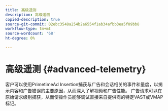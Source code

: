 ```yaml
---
title: 高级遥测
description: 高级遥测
copied-description: true
source-git-commit: 02ebc3548a254b2a6554f1ab34afbb3ea5f09bb8
workflow-type: tm+mt
source-wordcount: '68'
ht-degree: 0%

---
```


# 高级遥测 {#advanced-telemetry}

客户可以使用PrimetimeAd Insertion捕获与广告和会话相关的事件和量度，以揭示内容和广告错误的主要原因，从而深入了解视频和广告性能。  广告请求可以在原始请求级别捕获，从而使操作员能够调试直接来自提供商的特定VAST或VMAP标记。
